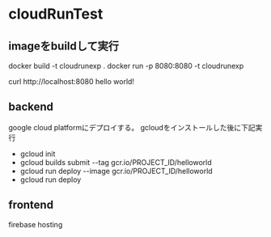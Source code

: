 # cloudRunTest

## imageをbuildして実行

docker build -t cloudrunexp .
docker run -p 8080:8080 -t cloudrunexp

curl http://localhost:8080
hello world!

## backend
google cloud platformにデプロイする。
gcloudをインストールした後に下記実行
- gcloud init
- gcloud builds submit --tag gcr.io/PROJECT_ID/helloworld
- gcloud run deploy --image gcr.io/PROJECT_ID/helloworld
- gcloud run deploy

## frontend
firebase hosting


